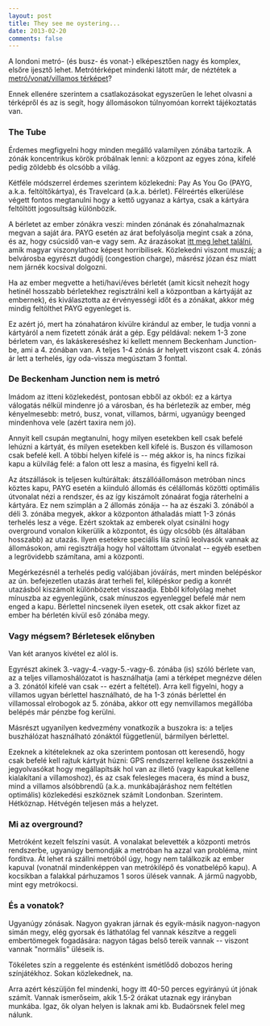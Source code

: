 ```yaml
---
layout: post
title: They see me oystering...
date: 2013-02-20
comments: false
---
```


A londoni metró- (és busz- és vonat-) elképesztően nagy és komplex, elsőre ijesztő lehet. Metrótérképet mindenki látott már, de néztétek a [metró/vonat/villamos térképet](http://www.tfl.gov.uk/assets/downloads/london-rail-and-tube-services-map.pdf)?

Ennek ellenére szerintem a csatlakozásokat egyszerűen le lehet olvasni a térképről és az is segít, hogy állomásokon túlnyomóan korrekt tájékoztatás van.

### The Tube

Érdemes megfigyelni hogy minden megálló valamilyen zónába tartozik. A zónák koncentrikus körök próbálnak lenni: a központ az egyes zóna, kifelé pedig zöldebb és olcsóbb a világ.

Kétféle módszerrel érdemes szerintem közlekedni: Pay As You Go (PAYG, a.k.a. feltöltőkártya), és Travelcard (a.k.a. bérlet). Félreértés elkerülése végett fontos megtanulni hogy a kettő ugyanaz a kártya, csak a kártyára feltöltött jogosultság különbözik.

A bérletet az ember zónákra veszi: minden zónának és zónahalmaznak megvan a saját ára. PAYG esetén az árat befolyásolja megint csak a zóna, és az, hogy csúcsidő van-e vagy sem. Az árazásokat [itt meg lehet találni](http://www.tfl.gov.uk/tickets/14416.aspx), amik magyar viszonylathoz képest horribilisek. Közlekedni viszont muszáj; a belvárosba egyrészt dugódíj (congestion charge), másrész józan ész miatt nem járnék kocsival dolgozni.

Ha az ember megvette a heti/havi/éves bérletét (amit kicsit nehezít hogy hetinél hosszabb bérletekhez regisztrálni kell a központban a kártyáját az embernek), és kiválasztotta az érvényességi időt és a zónákat, akkor még mindig feltölthet PAYG egyenleget is.

Ez azért jó, mert ha zónahatáron kívülre kirándul az ember, le tudja vonni a kártyáról a nem fizetett zónák árát a gép. Egy példával: nekem 1-3 zone bérletem van, és lakáskereséshez ki kellett mennem Beckenham Junction-be, ami a 4. zónában van. A teljes 1-4 zónás ár helyett viszont csak 4. zónás ár lett a terhelés, így oda-vissza megúsztam 3 fonttal.

### De Beckenham Junction nem is metró

Imádom az itteni közlekedést, pontosan ebből az okból: ez a kártya válogatás nélkül mindenre jó a városban, és ha bérletezik az ember, még kényelmesebb: metró, busz, vonat, villamos, bármi, ugyanúgy beenged mindenhova vele (azért taxira nem jó).

Annyit kell csupán megtanulni, hogy milyen esetekben kell csak befelé lehúzni a kártyát, és milyen esetekben kell kifelé is. Buszon és villamoson csak befelé kell. A többi helyen kifelé is -- még akkor is, ha nincs fizikai kapu a külvilág felé: a falon ott lesz a masina, és figyelni kell rá.

Az átszállások is teljesen kultúráltak: átszállóállomáson metróban nincs köztes kapu, PAYG esetén a kiinduló állomás és célállomás közötti optimális útvonalat nézi a rendszer, és az így kiszámolt zónaárat fogja ráterhelni a kártyára. Ez nem szimplán a 2 állomás zónája -- ha az északi 3. zónából a déli 3. zónába megyek, akkor a központon áthaladás miatt 1-3 zónás terhelés lesz a vége. Ezért szoktak az emberek olyat csinálni hogy overground vonalon kikerülik a központot, és úgy olcsóbb (és általában hosszabb) az utazás. Ilyen esetekre speciális lila színű leolvasók vannak az állomásokon, ami regisztrálja hogy hol váltottam útvonalat -- egyéb esetben a legrövidebb számítana, ami a központi.

Megérkezésnél a terhelés pedig valójában jóváírás, mert minden belépéskor az ún. befejezetlen utazás árat terheli fel, kilépéskor pedig a konrét utazásból kiszámolt különbözetet visszaadja. Ebből kifolyólag mehet mínuszba az egyenlegünk, csak mínuszos egyenleggel befelé már nem enged a kapu. Bérlettel nincsenek ilyen esetek, ott csak akkor fizet az ember ha bérletén kívül eső zónába megy.

### Vagy mégsem? Bérletesek előnyben

Van két aranyos kivétel ez alól is.

Egyrészt akinek 3.-vagy-4.-vagy-5.-vagy-6. zónába (is) szóló bérlete van, az a teljes villamoshálózatot is használhatja (ami a térképet megnézve délen a 3. zónától kifelé van csak -- ezért a feltétel). Arra kell figyelni, hogy a villamos ugyan bérlettel használható, de ha 1-3 zónás bérlettel én villamossal elrobogok az 5. zónába, akkor ott egy nemvillamos megállóba belépés már pénzbe fog kerülni.

Másrészt ugyanilyen kedvezmény vonatkozik a buszokra is: a teljes buszhálózat használható zónáktól függetlenül, bármilyen bérlettel.

Ezeknek a kitételeknek az oka szerintem pontosan ott keresendő, hogy csak befelé kell rajtuk kártyát húzni: GPS rendszerrel kellene összekötni a jegyolvasókat hogy megállapítsák hol van az illető (vagy kapukat kellene kialakítani a villamoshoz), és az csak felesleges macera, és mind a busz, mind a villamos alsóbbrendű (a.k.a. munkábajáráshoz nem feltétlen optimális) közlekedési eszköznek számít Londonban. Szerintem. Hétköznap. Hétvégén teljesen más a helyzet.

### Mi az overground?

Metróként kezelt felszíni vasút. A vonalakat belevették a központi metrós rendszerbe, ugyanúgy bemondják a metróban ha azzal van probléma, mint fordítva. Át lehet rá szállni metróból úgy, hogy nem találkozik az ember kapuval (vonatnál mindenképpen van metrókilépő és vonatbelépő kapu). A kocsikban a falakkal párhuzamos 1 soros ülések vannak. A jármű nagyobb, mint egy metrókocsi.

### És a vonatok?

Ugyanúgy zónásak. Nagyon gyakran járnak és egyik-másik nagyon-nagyon simán megy, elég gyorsak és láthatólag fel vannak készítve a reggeli embertömegek fogadására: nagyon tágas belső tereik vannak -- viszont vannak "normális" üléseik is.

Tökéletes szín a reggelente és esténként ismétlődő dobozos hering színjátékhoz. Sokan közlekednek, na.

Arra azért készüljön fel mindenki, hogy itt 40-50 perces egyirányú út jónak számít. Vannak ismerőseim, akik 1.5-2 órákat utaznak egy irányban munkába. Igaz, ők olyan helyen is laknak ami kb. Budaörsnek felel meg nálunk.
